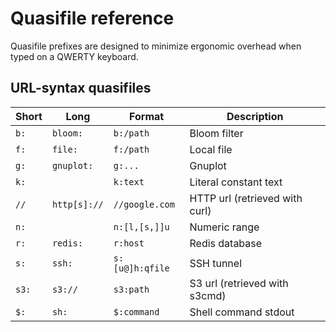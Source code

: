 # Quasifile reference
Quasifile prefixes are designed to minimize ergonomic overhead when typed on a
QWERTY keyboard.

## URL-syntax quasifiles
Short   | Long          | Format          | Description
--------|---------------|-----------------|------------
`b:`    | `bloom:`      | `b:/path`       | Bloom filter
`f:`    | `file:`       | `f:/path`       | Local file
`g:`    | `gnuplot:`    | `g:...`         | Gnuplot
`k:`    |               | `k:text`        | Literal constant text
`//`    | `http[s]://`  | `//google.com`  | HTTP url (retrieved with curl)
`n:`    |               | `n:[l,[s,]]u`   | Numeric range
`r:`    | `redis:`      | `r:host`        | Redis database
`s:`    | `ssh:`        | `s:[u@]h:qfile` | SSH tunnel
`s3:`   | `s3://`       | `s3:path`       | S3 url (retrieved with s3cmd)
`$:`    | `sh:`         | `$:command`     | Shell command stdout
